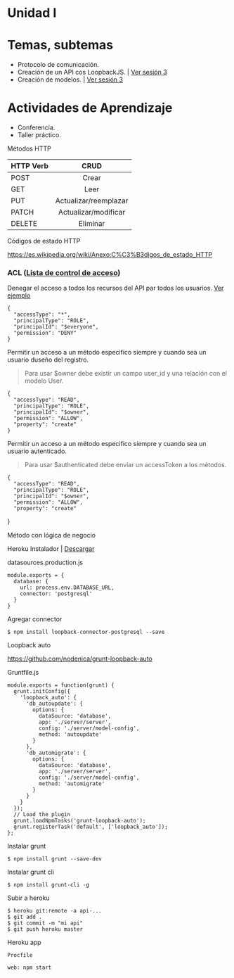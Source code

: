 # Unidad I

# Temas, subtemas

* Protocolo de comunicación.
* Creación de un API cos LoopbackJS. | [Ver sesión 3](session-3.md)
* Creación de modelos. | [Ver sesión 3](session-3.md)

# Actividades de Aprendizaje

* Conferencia.
* Taller práctico.

Métodos HTTP

| HTTP Verb     | CRUD                  |
| ------------- |:---------------------:|
| POST          | Crear                 |
| GET           | Leer                  |
| PUT           | Actualizar/reemplazar |
| PATCH         | Actualizar/modificar  |
| DELETE        | Eliminar              |

Códigos de estado HTTP

https://es.wikipedia.org/wiki/Anexo:C%C3%B3digos_de_estado_HTTP

### ACL ([Lista de control de acceso](https://es.wikipedia.org/wiki/Lista_de_control_de_acceso))

Denegar el acceso a todos los recursos del API par todos los usuarios. [Ver ejemplo](https://github.com/Informante/api/blob/master/common/models/post.json#L61)

    {
      "accessType": "*",
      "principalType": "ROLE",
      "principalId": "$everyone",
      "permission": "DENY"
    }

Permitir un acceso a un método especifico siempre y cuando sea un usuario duseño del registro.

> Para usar $owner debe existir un campo user_id y una relación con el modelo User.

    {
      "accessType": "READ",
      "principalType": "ROLE",
      "principalId": "$owner",
      "permission": "ALLOW",
      "property": "create"
    }

Permitir un acceso a un método especifico siempre y cuando sea un usuario autenticado.

> Para usar $authenticated debe enviar un accessToken a los métodos.

    {
      "accessType": "READ",
      "principalType": "ROLE",
      "principalId": "$owner",
      "permission": "ALLOW",
      "property": "create"
   }

   Método con lógica de negocio

   Heroku Instalador | [Descargar](https://cli-assets.heroku.com/branches/stable/heroku-windows-amd64.exe)

datasources.production.js

    module.exports = {
      database: {
        url: process.env.DATABASE_URL,
        connector: 'postgresql'
      }
    }

Agregar connector

    $ npm install loopback-connector-postgresql --save

Loopback auto

   https://github.com/nodenica/grunt-loopback-auto

Gruntfile.js

    module.exports = function(grunt) {
      grunt.initConfig({
        'loopback_auto': {
          'db_autoupdate': {
            options: {
              dataSource: 'database',
              app: './server/server',
              config: './server/model-config',
              method: 'autoupdate'
            }
          },
          'db_automigrate': {
            options: {
              dataSource: 'database',
              app: './server/server',
              config: './server/model-config',
              method: 'automigrate'
            }
          }
        }
      });
      // Load the plugin
      grunt.loadNpmTasks('grunt-loopback-auto');
      grunt.registerTask('default', ['loopback_auto']);
    };

Instalar grunt

    $ npm install grunt --save-dev

Instalar grunt cli

    $ npm install grunt-cli -g


Subir a heroku

    $ heroku git:remote -a api-...
    $ git add .
    $ git commit -m "mi api"
    $ git push heroku master

Heroku app

    Procfile

    web: npm start
